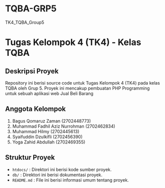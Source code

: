 # TQBA-GRP5
TK4_TQBA_Group5

# Tugas Kelompok 4 (TK4) - Kelas TQBA

## Deskripsi Proyek

Repository ini berisi source code untuk Tugas Kelompok 4 (TK4) pada kelas TQBA oleh Grup 5. Proyek ini mencakup pembuatan PHP Programming untuk sebuah aplikasi web Jual Beli Barang 

## Anggota Kelompok

1. Bagus Qomaruz Zaman (2702448773)
2. Muhammad Fadhil Aziz Nurrohman (2702462834)
3. Muhammad Hilmy (2702445613)
4. Syaifuddin Dzulkifli (2702456390)
5. Yoga Zahid Abdullah (2702469355)

## Struktur Proyek

- `htdocs/` : Direktori ini berisi kode sumber proyek.
- `db/` : Direktori ini berisi dokumentasi proyek.
- `README.md` : File ini berisi informasi umum tentang proyek.
